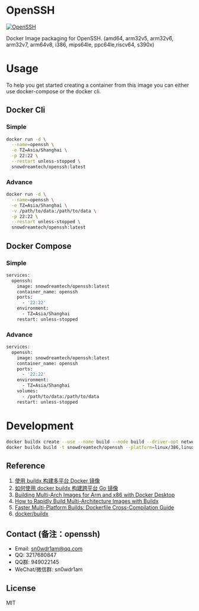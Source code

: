 # OpenSSH

[![OpenSSH](http://dockeri.co/image/snowdreamtech/openssh)](https://hub.docker.com/r/snowdreamtech/openssh)

Docker Image packaging for OpenSSH. (amd64, arm32v5,  arm32v6, arm32v7, arm64v8, i386, mips64le, ppc64le,riscv64, s390x)

# Usage

To help you get started creating a container from this image you can either use docker-compose or the docker cli.

## Docker Cli

### Simple

```bash
docker run -d \
  --name=openssh \
  -e TZ=Asia/Shanghai \
  -p 22:22 \
  --restart unless-stopped \
  snowdreamtech/openssh:latest
```

### Advance

```bash
docker run -d \
  --name=openssh \
  -e TZ=Asia/Shanghai \
  -v /path/to/data:/path/to/data \
  -p 22:22 \
  --restart unless-stopped \
  snowdreamtech/openssh:latest
```

## Docker Compose

### Simple

```bash
services:
  openssh:
    image: snowdreamtech/openssh:latest
    container_name: openssh
    ports:
      - '22:22'
    environment:
      - TZ=Asia/Shanghai
    restart: unless-stopped
```

### Advance

```bash
services:
  openssh:
    image: snowdreamtech/openssh:latest
    container_name: openssh
    ports:
      - '22:22'
    environment:
      - TZ=Asia/Shanghai
    volumes:
      - /path/to/data:/path/to/data
    restart: unless-stopped
```

# Development

```bash
docker buildx create --use --name build --node build --driver-opt network=host
docker buildx build -t snowdreamtech/openssh --platform=linux/386,linux/amd64,linux/arm/v6,linux/arm/v7,linux/arm64,linux/ppc64le,linux/riscv64,linux/s390x . --push
```

## Reference

1. [使用 buildx 构建多平台 Docker 镜像](https://icloudnative.io/posts/multiarch-docker-with-buildx/)
1. [如何使用 docker buildx 构建跨平台 Go 镜像](https://waynerv.com/posts/building-multi-architecture-images-with-docker-buildx/#buildx-%E7%9A%84%E8%B7%A8%E5%B9%B3%E5%8F%B0%E6%9E%84%E5%BB%BA%E7%AD%96%E7%95%A5)
1. [Building Multi-Arch Images for Arm and x86 with Docker Desktop](https://www.docker.com/blog/multi-arch-images/)
1. [How to Rapidly Build Multi-Architecture Images with Buildx](https://www.docker.com/blog/how-to-rapidly-build-multi-architecture-images-with-buildx/)
1. [Faster Multi-Platform Builds: Dockerfile Cross-Compilation Guide](https://www.docker.com/blog/faster-multi-platform-builds-dockerfile-cross-compilation-guide/)
1. [docker/buildx](https://github.com/docker/buildx)

## Contact (备注：openssh)

* Email: sn0wdr1am@qq.com
* QQ: 3217680847
* QQ群: 949022145
* WeChat/微信群: sn0wdr1am

## License

MIT
